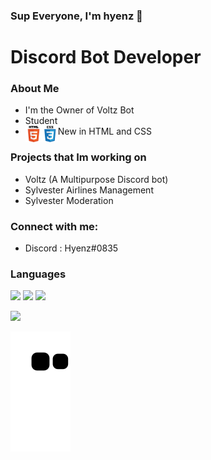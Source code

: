 ### Sup Everyone, I'm hyenz 👋

# Discord Bot Developer

### About Me
- I'm the Owner of Voltz Bot
- Student
- New in HTML and CSS <img align="left" alt="HTML5" width="26px" src="https://raw.githubusercontent.com/github/explore/80688e429a7d4ef2fca1e82350fe8e3517d3494d/topics/html/html.png" /><img align="left" alt="CSS3" width="26px" src="https://raw.githubusercontent.com/github/explore/80688e429a7d4ef2fca1e82350fe8e3517d3494d/topics/css/css.png" />

### Projects that Im working on
- Voltz (A Multipurpose Discord bot)
- Sylvester Airlines Management 
- Sylvester Moderation 

### Connect with me:

- Discord : Hyenz#0835

### Languages

<img src="https://img.shields.io/badge/NODE.JS-js?logo=Node.js&style=for-the-badge&color=1f1f1f"></img>
<img src="https://img.shields.io/badge/JAVASCRIPT-js?logo=Javascript&style=for-the-badge&color=1f1f1f"></img>
<img src="https://img.shields.io/badge/HTML-js?logo=HTML5&style=for-the-badge&color=1f1f1f"></img>


![](https://komarev.com/ghpvc/?username=Hyenz&color=blue)


<img src="https://github.com/DevEvil99/DevEvil99/raw/output/github-contribution-grid-snake.svg" alt="Snake animation" style="max-width: 100%;">
